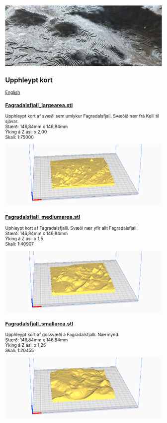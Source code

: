 ![](../images/relief_map_b.jpg)

## Upphleypt kort
[English](README.md)

### [Fagradalsfjall_largearea.stl](Fagradalsfjall_largearea.stl)
Upphleypt kort af svæði sem umlykur Fagradalsfjall. Svæðið
nær frá Keili til sjávar.  
Stærð: 146,84mm x 146,84mm  
Ýking á Z ási: x 2,00  
Skali: 1:75000  

[![](../images/Fagradalsfjall_largearea_stl.png)](Fagradalsfjall_largearea.stl)

### [Fagradalsfjall_mediumarea.stl](Fagradalsfjall_mediumarea.stl)
Uphleypt kort af Fagradalsfjalli. Svæði nær yfir allt Fagradalsfjall.  
Stærð: 146,84mm x 146,84mm   
Ýking á Z ási: x 1,5  
Skali: 1:40907  

[![](../images/Fagradalsfjall_mediumarea_stl.png)](Fagradalsfjall_mediumarea.stl)

### [Fagradalsfjall_smallarea.stl](Fagradalsfjall_smallarea.stl)
Upphleypt kort af gossvæði á Fagradalsfjalli. Nærmynd.    
Stærð: 146,84mm x 146,84mm   
Ýking á Z ási: x 1,25  
Skali: 1:20455  

[![](../images/Fagradalsfjall_smallarea_stl.png)](Fagradalsfjall_smallarea.stl)
